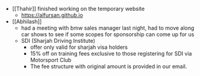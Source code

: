- [[Thahir]] finished working on the temporary website
	- https://alfursan.github.io
- [[Abhilash]]
	- had a meeting with bmw sales manager last night, had to move along car shows to see if some scopes for sponsorship can come up for us
	- SDI (Sharjah Driving Institute)
		- offer only valid for sharjah visa holders
		- 15% off on training fees exclusive to those registering for SDI via Motorsport Club
		- The fee structure with original amount is provided in our email.